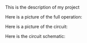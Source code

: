This is the description of my project

Here is a picture of the full operation:


Here is a picture of the circuit:

Here is the circuit schematic:
